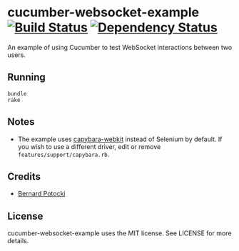 # cucumber-websocket-example [![Build Status](https://secure.travis-ci.org/tristandunn/cucumber-websocket-example.png?branch=master)](http://travis-ci.org/tristandunn/cucumber-websocket-example) [![Dependency Status](https://gemnasium.com/tristandunn/cucumber-websocket-example.png)](https://gemnasium.com/tristandunn/cucumber-websocket-example)

An example of using Cucumber to test WebSocket interactions between two users.

## Running

    bundle
    rake

## Notes

* The example uses [capybara-webkit](https://github.com/thoughtbot/capybara-webkit) instead of Selenium by default. If you wish to use a different driver, edit or remove `features/support/capybara.rb`.

## Credits

* [Bernard Potocki](http://imanel.org/2010/03/cucumber-testing-for-multiple-users-continuation/)

## License

cucumber-websocket-example uses the MIT license. See LICENSE for more details.
